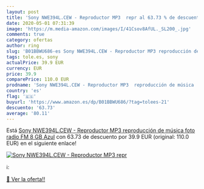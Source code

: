 ```yaml
---
layout: post
title: 'Sony NWE394L.CEW - Reproductor MP3  repr al 63.73 % de descuento'
date: 2020-05-01 07:31:39
image: 'https://m.media-amazon.com/images/I/41Csov8AfUL._SL200_.jpg'
comments: true
category: ofertas
author: ring
slug: 'B01BBWU686-es Sony NWE394L.CEW - Reproductor MP3 reproducción de música...'
tags: tole.es, sony
actualPrice: 39.9 EUR
currency: EUR
price: 39.9
comparePrice: 110.0 EUR
prodname: 'Sony NWE394L.CEW - Reproductor MP3  reproducción de música  foto  radio FM  8 GB  Azul'
country: 'es'
flag: '🇪🇸'
buyurl: 'https://www.amazon.es/dp/B01BBWU686/?tag=tolees-21'
descuento: '63.73'
average: '80.11'
---
```


Está [Sony NWE394L.CEW - Reproductor MP3  reproducción de música  foto  radio FM  8 GB  Azul](https://www.amazon.es/dp/B01BBWU686/?tag=tolees-21) con 63.73 de descuento por 39.9 EUR (original: 110.0 EUR) en el siguiente enlace!

[![Sony NWE394L.CEW - Reproductor MP3  repr](https://m.media-amazon.com/images/I/41Csov8AfUL._SL200_.jpg)](https://www.amazon.es/dp/B01BBWU686/?tag=tolees-21)

ℹ️:


[🛒 Ver la oferta!!](https://www.amazon.es/dp/B01BBWU686/?tag=tolees-21)
